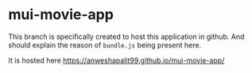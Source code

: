 # mui-movie-app

This branch is specifically created to host this application in github. And should explain the reason of <code>bundle.js</code> being present here.

It is hosted here https://anweshapalit99.github.io/mui-movie-app/
